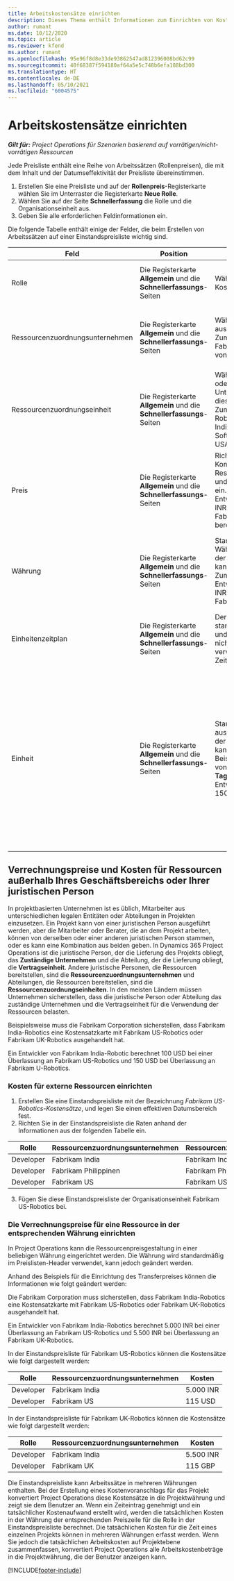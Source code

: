 ```yaml
---
title: Arbeitskostensätze einrichten
description: Dieses Thema enthält Informationen zum Einrichten von Kostensätzen für Arbeitskosten in Project Operations.
author: rumant
ms.date: 10/12/2020
ms.topic: article
ms.reviewer: kfend
ms.author: rumant
ms.openlocfilehash: 95e96f8d8e33de93862547ad812396008bd62c99
ms.sourcegitcommit: 40f68387f594180af64a5e5c748b6efa188bd300
ms.translationtype: HT
ms.contentlocale: de-DE
ms.lasthandoff: 05/10/2021
ms.locfileid: "6004575"
---
```

# <a name="set-up-labor-cost-rates"></a>Arbeitskostensätze einrichten

_**Gilt für:** Project Operations für Szenarien basierend auf vorrätigen/nicht-vorrätigen Ressourcen_


Jede Preisliste enthält eine Reihe von Arbeitssätzen (Rollenpreisen), die mit dem Inhalt und der Datumseffektivität der Preisliste übereinstimmen.

1. Erstellen Sie eine Preisliste und auf der **Rollenpreis**-Registerkarte wählen Sie im Unterraster die Registerkarte **Neue Rolle**.
2. Wählen Sie auf der Seite **Schnellerfassung** die Rolle und die Organisationseinheit aus.
3. Geben Sie alle erforderlichen Feldinformationen ein.

Die folgende Tabelle enthält einige der Felder, die beim Erstellen von Arbeitssätzen auf einer Einstandspreisliste wichtig sind.

| Feld | Position | Beschreibung des Dataflows | Nachgelagerte Auswirkungen |
| --- | --- | --- | --- |
| Rolle | Die Registerkarte **Allgemein** und die **Schnellerfassungs**-Seiten | Wählen Sie die Rolle aus, für die der Kostensatz gilt. | Die Rolle in der eingehenden Vorkalkulation oder der Istwerte wird mit dieser Zeile abgeglichen, um die Kosten der Rolle als Standard festzulegen. |
| Ressourcenzuordnungsunternehmen | Die Registerkarte **Allgemein** und die **Schnellerfassungs**-Seiten | Wählen Sie die juristische Person aus, der die Rolle zugewiesen ist. Zum Beispiel ein Entwickler von Fabrikam India oder ein Entwickler von Fabrikam USA. | Das Ressourcenzuordnungsunternehmen in der eingehenden Vorkalkulation oder den Istwerten wird mit dieser Zeile abgeglichen, um den Kostensatz der Rolle als Standard festzulegen. |
| Ressourcenzuordnungseinheit | Die Registerkarte **Allgemein** und die **Schnellerfassungs**-Seiten | Wählen Sie die Organisationseinheit oder die Abteilung des Unternehmens aus, von der aus diese Rolle verwendet werden soll. Zum Beispiel ein Entwickler aus der Robotics-Abteilung von Fabrikam India oder ein Entwickler aus der Software-Abteilung von Fabrikam USA. | Die Ressourcenzuordnungseinheit in der eingehenden Vorkalkulation oder den Istwerten wird mit dieser Zeile abgeglichen, um den Kostensatz der Rolle als Standard festzulegen. |
| Preis | Die Registerkarte **Allgemein** und die **Schnellerfassungs**-Seiten | Richten Sie den Kostensatz für die Kombination aus Rolle, Ressourcenzuordnungsunternehmen und Ressourcenzuordnungseinheit ein. Beispielsweise wird für einen Entwickler von Fabrikam India 1.000 INR oder für einen Entwickler aus Fabrikam Kosten von 150 USD berechnet. | Der Preis ist der Kostensatz, der standardmäßig auf den Einzelpreis der eingehenden Vorkalkulations- oder Istwertzeile für die Transaktionsklasse **Zeit** basiert. |
| Währung | Die Registerkarte **Allgemein** und die **Schnellerfassungs**-Seiten | Standardmäßig stammt der Währungswert aus der Währung in der Kopfzeile der Einstandspreisliste, kann jedoch überschrieben werden. Zum Beispiel wird für einen Entwickler von Fabrikam India 1000 INR berechnet. Ein Entwickler aus Fabrikam USA kostet 150 USD. | Diese Währung basiert standardmäßig auf dem Einzelpreis der eingehenden Istwert-Zeile der Transaktionsklasse **Zeit**. Bei einer Projektvorkalkulation wird der Währungswert in die Projektwährung umgerechnet und in der zeitgesteuerten Ansicht der Vorkalkulation angezeigt. |
| Einheitenzeitplan | Die Registerkarte **Allgemein** und die **Schnellerfassungs**-Seiten | Der Einheitenzeitplan ist standardmäßig auf Zeit eingestellt und kann für die Rollenpreisentität nicht geändert werden, da er verwendet wird, um Sätze nach Zeiteinheiten darzustellen. | Dabei gibt es keine nachgelagerten Auswirkungen. |
| Einheit | Die Registerkarte **Allgemein** und die **Schnellerfassungs**-Seiten | Standardmäßig stammt dieser Wert aus dem Feld **Zeiteinheit** im Header der Einstandspreisliste. Der Wert kann überschrieben werden. Zum Beispiel wird für einen Entwickler von Fabrikam India 1.000 INR pro **Tag in Indien** berechnet. Ein Entwickler aus Fabrikam USA kostet 150 USD pro **Tag in den USA**. | Das System verwendet das Einheitensystem und die Umrechnung in Basiseinheiten, um den Einzelpreis zu berechnen und den Standardpreis pro Einheit für eine eingehende Vorkalkulations- oder Istwertzeile zu berechnen. Zum Beispiel entspricht eine Vorkalkulation für die Arbeit eines Entwicklers aus Indien 10 **Tage in Indien**, und die Einheit **Tag in Indien** ist als 10 Stunden definiert. Bei der Kalkulation dieser Vorkalkulationszeile berechnet die Anwendung die Stückkosten für die Vorkalkulation wie folgt: 1000 INR/10 Stunden = 100 INR pro Stunde, die in USD umgerechnet und als Stückkosten auf der Seite **Projektvorkalkulationen** angezeigt wird. |

## <a name="transfer-pricing-and-costs-for-resources-outside-of-your-division-or-legal-entity"></a>Verrechnungspreise und Kosten für Ressourcen außerhalb Ihres Geschäftsbereichs oder Ihrer juristischen Person

In projektbasierten Unternehmen ist es üblich, Mitarbeiter aus unterschiedlichen legalen Entitäten oder Abteilungen in Projekten einzusetzen. Ein Projekt kann von einer juristischen Person ausgeführt werden, aber die Mitarbeiter oder Berater, die an dem Projekt arbeiten, können von derselben oder einer anderen juristischen Person stammen, oder es kann eine Kombination aus beiden geben. In Dynamics 365 Project Operations ist die juristische Person, der die Lieferung des Projekts obliegt, das **Zuständige Unternehmen** und die Abteilung, der die Lieferung obliegt, die **Vertragseinheit**. Andere juristische Personen, die Ressourcen bereitstellen, sind die **Ressourcenzuordnungsunternehmen** und Abteilungen, die Ressourcen bereitstellen, sind die **Ressourcenzuordnungseinheiten**. In den meisten Ländern müssen Unternehmen sicherstellen, dass die juristische Person oder Abteilung das zuständige Unternehmen und die Vertragseinheit für die Verwendung der Ressourcen belasten.

Beispielsweise muss die Fabrikam Corporation sicherstellen, dass Fabrikam India-Robotics eine Kostensatzkarte mit Fabrikam US-Robotics oder Fabrikam UK-Robotics ausgehandelt hat.

Ein Entwickler von Fabrikam India-Robotic berechnet 100 USD bei einer Überlassung an Fabrikam US-Robotics und 150 USD bei Überlassung an Fabrikam U-Robotics.

### <a name="set-up-costs-for-outside-resources"></a>Kosten für externe Ressourcen einrichten

1. Erstellen Sie eine Einstandspreisliste mit der Bezeichnung *Fabrikam US-Robotics-Kostensätze*, und legen Sie einen effektiven Datumsbereich fest.
2. Richten Sie in der Einstandspreisliste die Raten anhand der Informationen aus der folgenden Tabelle ein. 

| Rolle | Ressourcenzuordnungsunternehmen | Ressourcenzuordnungseinheit | Kostenrate |
| --- | --- | --- | --- |
| Developer | Fabrikam India | Fabrikam India-Robotics | 100 € |
| Developer | Fabrikam Philippinen | Fabrikam Philippines-Robotics | 90 USD |
| Developer | Fabrikam US | Fabrikam US-Robotics | 150 USD |

3. Fügen Sie diese Einstandspreisliste der Organisationseinheit Fabrikam US-Robotics bei.

### <a name="set-up-transfer-pricing-for-a-resource-in-the-appropriate-currency"></a>Die Verrechnungspreise für eine Ressource in der entsprechenden Währung einrichten 

In Project Operations kann die Ressourcenpreisgestaltung in einer beliebigen Währung eingerichtet werden. Die Währung wird standardmäßig im Preislisten-Header verwendet, kann jedoch geändert werden.

Anhand des Beispiels für die Einrichtung des Transferpreises können die Informationen wie folgt geändert werden:

Die Fabrikam Corporation muss sicherstellen, dass Fabrikam India-Robotics eine Kostensatzkarte mit Fabrikam US-Robotics oder Fabrikam UK-Robotics ausgehandelt hat.

Ein Entwickler von Fabrikam India-Robotics berechnet 5.000 INR bei einer Überlassung an Fabrikam US-Robotics und 5.500 INR bei Überlassung an Fabrikam UK-Robotics.

In der Einstandspreisliste für Fabrikam US-Robotics können die Kostensätze wie folgt dargestellt werden:

| Rolle | Ressourcenzuordnungsunternehmen | Kosten |
| --- | --- | --- |
| Developer | Fabrikam India | 5.000 INR |
| Developer | Fabrikam US | 115 USD |

In der Einstandspreisliste für Fabrikam UK-Robotics können die Kostensätze wie folgt dargestellt werden:

| Rolle | Ressourcenzuordnungsunternehmen | Kosten |
| --- | --- | --- |
| Developer | Fabrikam India | 5.500 INR |
| Developer | Fabrikam UK | 115 GBP |

Die Einstandspreisliste kann Arbeitssätze in mehreren Währungen enthalten. Bei der Erstellung eines Kostenvoranschlags für das Projekt konvertiert Project Operations diese Kostensätze in die Projektwährung und zeigt sie dem Benutzer an. Wenn ein Zeiteintrag genehmigt und ein tatsächlicher Kostenaufwand erstellt wird, werden die tatsächlichen Kosten in der Währung der entsprechenden Preiszeile für die Rolle in der Einstandspreisliste berechnet. Die tatsächlichen Kosten für die Zeit eines einzelnen Projekts können in mehreren Währungen erfasst werden. Wenn Sie jedoch die tatsächlichen Arbeitskosten auf Projektebene zusammenfassen, konvertiert Project Operations alle Arbeitskostenbeträge in die Projektwährung, die der Benutzer anzeigen kann.


[!INCLUDE[footer-include](../includes/footer-banner.md)]